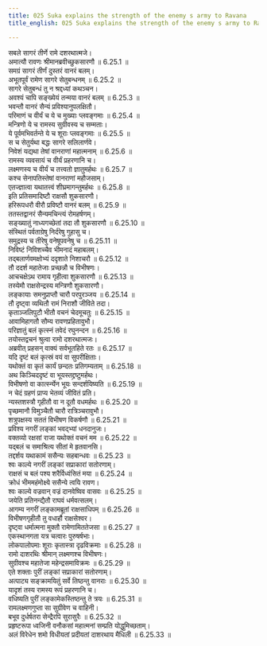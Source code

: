 ```yaml
---
title: 025 Suka explains the strength of the enemy s army to Ravana
title_english: 025 Suka explains the strength of the enemy s army to Ravana

---
```

<div class="audioEmbed"  caption="श्रीराम-हरिसीताराममूर्ति-घनपाठिभ्यां वचनम्" src="https://archive.org/download/Ramayana-recitation-Sriram-harisItArAmamUrti-Ghanapaati-v2/Kanda_6/Kanda_6_YK-025-Suka_explains_the_strength_of_the_enemy_s_army_to_Ravana_0.mp3"></div>

सबले सागरं तीर्णे रामे दशरथात्मजे।  
अमात्यौ रावणः श्रीमानब्रवीच्छुकसारणौ ॥ 6.25.1 ॥   
समग्रं सागरं तीर्णं दुस्तरं वानरं बलम्।  
अभूतपूर्वं रामेण सागरे सेतुबन्धनम् ॥ 6.25.2 ॥   
सागरे सेतुबन्धं तु न श्रद्दध्यां कथञ्चन।  
अवश्यं चापि सङ्ख्येयं तन्मया वानरं बलम् ॥ 6.25.3 ॥   
भवन्तौ वानरं सैन्यं प्रविश्यानुपलक्षितौ।  
परिमाणं च वीर्यं च ये च मुख्याः प्लवङ्गमाः ॥ 6.25.4 ॥   
मन्त्रिणो ये च रामस्य सुग्रीवस्य च सम्मताः।  
ये पूर्वमभिवर्तन्ते ये च शूराः प्लवङ्गमाः ॥ 6.25.5 ॥   
स च सेतुर्यथा बद्धः सागरे सलिलार्णवे।  
निवेशं यद्यथा तेषां वानराणां महात्मनाम् ॥ 6.25.6 ॥   
रामस्य व्यवसायं च वीर्यं प्रहरणानि च।  
लक्ष्मणस्य च वीर्यं च तत्त्वतो ज्ञातुमर्हथः ॥ 6.25.7 ॥   
कश्च सेनापतिस्तेषां वानराणां महौजसाम्।  
एतज्ज्ञात्वा यथातत्त्वं शीघ्रमागन्तुमर्हथः ॥ 6.25.8 ॥   
इति प्रतिसमादिष्टौ राक्षसौ शुकसारणौ।  
हरिरूपधरौ वीरौ प्रविष्टौ वानरं बलम् ॥ 6.25.9 ॥   
ततस्तद्वानरं सैन्यमचिन्त्यं रोमहर्षणम्।  
सङ्ख्यातुं नाध्यगच्छेतां तदा तौ शुकसारणौ ॥ 6.25.10 ॥   
संस्थितं पर्वताग्रेषु निर्दरेषु गुहासु च।  
समुद्रस्य च तीरेषु वनेषूपवनेषु च ॥ 6.25.11 ॥   
निविष्टं निविशच्चैव भीमनादं महाबलम्।  
तद्बलार्णवमक्षोभ्यं ददृशाते निशाचरौ ॥ 6.25.12 ॥   
तौ ददर्श महातेजाः प्रच्छन्नौ च विभीषणः।  
आचचक्षेऽथ रामाय गृहीत्वा शुकसारणौ ॥ 6.25.13 ॥   
तस्येमौ राक्षसेन्द्रस्य मन्त्रिणौ शुकसारणौ।  
लङ्कायाः समनुप्राप्तौ चारौ परपुरञ्जय ॥ 6.25.14 ॥   
तौ दृष्ट्वा व्यथितौ रामं निराशौ जीविते तदा।  
कृताञ्जलिपुटौ भीतौ वचनं चेदमूचतुः ॥ 6.25.15 ॥   
आवामिहागतौ सौम्य रावणप्रहितावुभौ।  
परिज्ञातुं बलं कृत्स्नं तवेदं रघुनन्दन ॥ 6.25.16 ॥   
तयोस्तद्वचनं श्रुत्वा रामो दशरथात्मजः।  
अब्रवीत् प्रहसन् वाक्यं सर्वभूतहिते रतः ॥ 6.25.17 ॥   
यदि दृष्टं बलं कृत्स्रं वयं वा सुपरीक्षिताः।  
यथोक्तं वा कृतं कार्यं छन्दतः प्रतिगम्यताम् ॥ 6.25.18 ॥   
अथ किञ्चिददृष्टं वा भूयस्तद्द्रष्टुमर्हथः।  
विभीषणो वा कार्त्स्न्येन भूयः सन्दर्शयिष्यति ॥ 6.25.19 ॥   
न चेदं ग्रहणं प्राप्य भेतव्यं जीवितं प्रति।  
न्यस्तशस्त्रौ गृहीतौ वा न दूतौ वधमर्हथः ॥ 6.25.20 ॥   
पृच्छमानौ विमुञ्चैतौ चारौ रात्रिञ्चरावुभौ।  
शत्रुपक्षस्य सततं विभीषण विकर्षणौ ॥ 6.25.21 ॥   
प्रविश्य नगरीं लङ्कां भवद्भ्यां धनदानुजः।  
वक्तव्यो रक्षसां राजा यथोक्तं वचनं मम ॥ 6.25.22 ॥   
यद्बलं च समाश्रित्य सीतां मे हृतवानसि।  
तद्दर्शय यथाकामं ससैन्यः सहबान्धवः ॥ 6.25.23 ॥   
श्वः काल्ये नगरीं लङ्कां सप्राकारां सतोरणाम्।  
राक्षसं च बलं पश्य शरैर्विध्वंसितं मया ॥ 6.25.24 ॥   
क्रोधं भीममहंमोक्ष्ये ससैन्ये त्वयि रावण।  
श्वः काल्ये वज्रवान् वज्रं दानवेष्विव वासवः ॥ 6.25.25 ॥   
जयेति प्रतिनन्द्यैतौ राघवं धर्मवत्सलम्।  
आगम्य नगरीं लङ्कामब्रूतां राक्षसाधिपम् ॥ 6.25.26 ॥   
विभीषणगृहीतौ तु वधार्हौ राक्षसेश्वर।  
दृष्ट्वा धर्मात्मना मुक्तौ रामेणामिततेजसा ॥ 6.25.27 ॥   
एकस्थानगता यत्र चत्वारः पुरुषर्षभाः।  
लोकपालोपमाः शूराः कृतास्त्रा दृढविक्रमाः ॥ 6.25.28 ॥   
रामो दाशरथिः श्रीमान् लक्ष्मणश्च विभीषणः।  
सुग्रीवश्च महातेजा महेन्द्रसमाविक्रमः ॥ 6.25.29 ॥   
एते शक्ताः पुरीं लङ्कां सप्राकारां सतोरणाम्।  
अत्पाट्य सङ्क्रामयितुं सर्वे तिष्ठन्तु वानराः ॥ 6.25.30 ॥   
यादृशं तस्य रामस्य रूपं प्रहरणानि च।  
वधिष्यति पुरीं लङ्कामेकस्तिष्ठन्तु ते त्रयः ॥ 6.25.31 ॥   
रामलक्ष्मणगुप्ता सा सुग्रीवेण च वाहिनी।  
बभूव दुर्धर्षतरा सेन्द्रैरपि सुरासुरैः ॥ 6.25.32 ॥   
प्रहृष्टरूपा ध्वजिनी वनौकसां महात्मनां सम्प्रति योद्धुमिच्छताम्।  
अलं विरेधेन शमो विधीयतां प्रदीयतां दाशरथाय मैधिली ॥ 6.25.33 ॥   